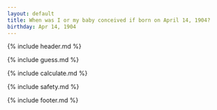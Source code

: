 ```yaml
---
layout: default
title: When was I or my baby conceived if born on April 14, 1904?
birthday: Apr 14, 1904
---
```


{% include header.md %}

{% include guess.md %}

{% include calculate.md %}

{% include safety.md %}

{% include footer.md %}




